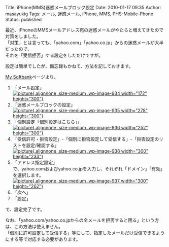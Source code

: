 Title: iPhone(MMS)迷惑メールブロック設定
Date: 2010-01-17 09:35
Author: masayukig
Tags: メール, 迷惑メール, iPhone, MMS, PHS-Mobile-Phone
Status: published

最近、iPhoneのMMSメールアドレス宛の迷惑メールがやたらと増えてきたので対策をしました。  
「対策」とは言っても、「yahoo.com」「yahoo.co.jp」からの迷惑メールが大半だったので、  
それを「受信拒否」する設定をしただけですが。

設定は簡単でしたが、備忘録もかねて、方法を記しておきます。  

[My
Softbank](https://mb.softbank.jp/scripts/japanese/mysoftbank/top.jsp)ページより、

1.  「メール設定」  
   [![picture](http://www.0r2.info/blog/wp-content/uploads/2010/01/MySoftbank_mail_setting-172x300.png "MySoftbank_mail_setting"){.alignnone
    .size-medium .wp-image-934 width="172"
    height="300"}](http://210.253.99.206/blog/wp-content/uploads/2010/01/MySoftbank_mail_setting.png)
2.  「迷惑メールブロックの設定」  
   [![picture](http://www.0r2.info/blog/wp-content/uploads/2010/01/MySoftbank_mail_reject_setting-278x300.png "MySoftbank_mail_reject_setting"){.alignnone
    .size-medium .wp-image-935 width="278"
    height="300"}](http://210.253.99.206/blog/wp-content/uploads/2010/01/MySoftbank_mail_reject_setting.png)
3.  「個別設定「個別設定はこちら」」  
   [![picture](http://www.0r2.info/blog/wp-content/uploads/2010/01/MySoftbank_mail_indivisual_setting-252x300.png "MySoftbank_mail_indivisual_setting"){.alignnone
    .size-medium .wp-image-936 width="252"
    height="300"}](http://210.253.99.206/blog/wp-content/uploads/2010/01/MySoftbank_mail_indivisual_setting.png)
4.  「受信許可・拒否設定」-「個別に拒否設定して受信する」-「拒否設定のリストを設定/確認する」  
   [![picture](http://www.0r2.info/blog/wp-content/uploads/2010/01/MySoftbank_mail_indivisual_reject_setting-300x233.png "MySoftbank_mail_indivisual_reject_setting"){.alignnone
    .size-medium .wp-image-938 width="300"
    height="233"}](http://210.253.99.206/blog/wp-content/uploads/2010/01/MySoftbank_mail_indivisual_reject_setting.png)
5.  「アドレス指定設定」  
   で、yahoo.comおよびyahoo.co.jpを入力し、それぞれ「ドメイン」「有効」を選択します。  
   [![picture](http://www.0r2.info/blog/wp-content/uploads/2010/01/MySoftbank_mail_yahoo_reject_setting-300x262.png "MySoftbank_mail_yahoo_reject_setting"){.alignnone
    .size-medium .wp-image-937 width="300"
    height="262"}](http://210.253.99.206/blog/wp-content/uploads/2010/01/MySoftbank_mail_yahoo_reject_setting.png)
6.  「次へ」
7.  「設定」

で、設定完了です。

なお、「yahoo.com/yahoo.co.jpからの全メールを拒否すると困る」という方は、この方法は使えません。  
「個別に許可設定して受信する」等にして、指定したメールだけ受信できるようにする等で対応する必要があります。

